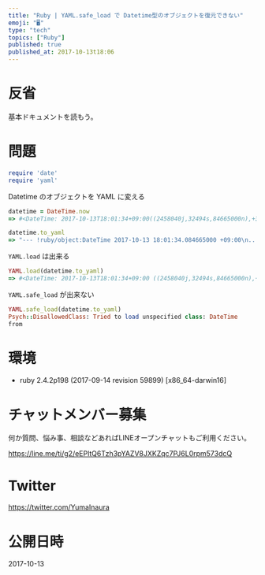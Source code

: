 ```yaml
---
title: "Ruby | YAML.safe_load で Datetime型のオブジェクトを復元できない"
emoji: "🖥"
type: "tech"
topics: ["Ruby"]
published: true
published_at: 2017-10-13t18:06
---
```


# 反省

基本ドキュメントを読もう。

# 問題

```rb
require 'date'
require 'yaml'
```

Datetime のオブジェクトを YAML に変える

```rb
datetime = DateTime.now
=> #<DateTime: 2017-10-13T18:01:34+09:00((2458040j,32494s,84665000n),+32400s,2299161j)>
```

```rb
datetime.to_yaml
=> "--- !ruby/object:DateTime 2017-10-13 18:01:34.084665000 +09:00\n...\n"
```

`YAML.load` は出来る

```rb
YAML.load(datetime.to_yaml)
=> #<DateTime: 2017-10-13T18:01:34+09:00 ((2458040j,32494s,84665000n),+32400s,2299161j)>
```

`YAML.safe_load` が出来ない

```rb
YAML.safe_load(datetime.to_yaml)
Psych::DisallowedClass: Tried to load unspecified class: DateTime
from
```

# 環境

- ruby 2.4.2p198 (2017-09-14 revision 59899) [x86_64-darwin16]








<!-- Update From Qiita API -->

# チャットメンバー募集


何か質問、悩み事、相談などあればLINEオープンチャットもご利用ください。

https://line.me/ti/g2/eEPltQ6Tzh3pYAZV8JXKZqc7PJ6L0rpm573dcQ





# Twitter


https://twitter.com/YumaInaura


<!-- Update From Qiita API -->



# 公開日時

2017-10-13
